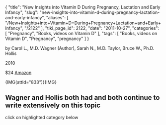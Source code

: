 {
    "title": "New Insights into Vitamin D During Pregnancy, Lactation and Early Infancy",
    "slug": "new-insights-into-vitamin-d-during-pregnancy-lactation-and-early-infancy",
    "aliases": [
        "/New+Insights+into+Vitamin+D+During+Pregnancy+Lactation+and+Early+Infancy",
        "/2122"
    ],
    "tiki_page_id": 2122,
    "date": "2011-10-27",
    "categories": [
        "Pregnancy",
        "Books, videos on Vitamin D"
    ],
    "tags": [
        "Books, videos on Vitamin D",
        "Pregnancy",
        "pregnancy"
    ]
}


by Carol L., M.D. Wagner (Author), Sarah N., M.D. Taylor, Bruce W., Ph.D. Hollis

2010

$24 [Amazon](http://www.amazon.com/Insights-Vitamin-Pregnancy-Lactation-Infancy/dp/0982337965/ref=sr_1_1?ie=UTF8&qid=1319720528&sr=8-1&tag=acleint-20)

{IMG(attId="833")}{IMG}

## Wagner and Hollis both had and both continue to write extensively on this topic

click on highlighted category below